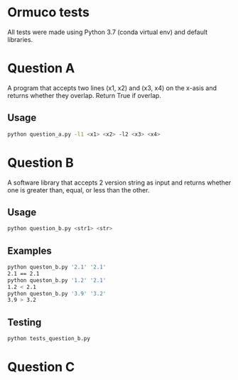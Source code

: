 # Ormuco tests

All tests were made using Python 3.7 (conda virtual env) and default libraries.


# Question A

A program that accepts two lines (x1, x2) and (x3, x4) on the x-asis and returns whether they overlap. 
Return True if overlap.


## Usage

```bash
python question_a.py -l1 <x1> <x2> -l2 <x3> <x4>
```

# Question B

A software library that accepts 2 version string as input and returns whether one is greater than, equal, or less than the other.

## Usage
```bash
python question_b.py <str1> <str>
```
## Examples
```bash
python queston_b.py '2.1' '2.1'
2.1 == 2.1
python queston_b.py '1.2' '2.1'
1.2 < 2.1
python queston_b.py '3.9' '3.2'
3.9 > 3.2
```

## Testing
```bash
python tests_question_b.py
```

# Question C
